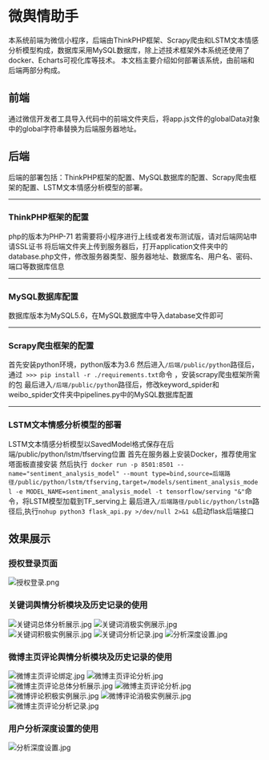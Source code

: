# 微舆情助手
  本系统前端为微信小程序，后端由ThinkPHP框架、Scrapy爬虫和LSTM文本情感分析模型构成，数据库采用MySQL数据库，除上述技术框架外本系统还使用了docker、Echarts可视化库等技术。  本文档主要介绍如何部署该系统，由前端和后端两部分构成。
## 前端
通过微信开发者工具导入代码中的前端文件夹后，将app.js文件的globalData对象中的global字符串替换为后端服务器地址。
## 后端
后端的部署包括：ThinkPHP框架的配置、MySQL数据库的配置、Scrapy爬虫框架的配置、LSTM文本情感分析模型的部署。
* * *
### ThinkPHP框架的配置
php的版本为PHP-71
若需要将小程序进行上线或者发布测试版，请对后端网站申请SSL证书
将后端文件夹上传到服务器后，打开application文件夹中的database.php文件，修改服务器类型、服务器地址、数据库名、用户名、密码、端口等数据库信息
* * *
### MySQL数据库配置
数据库版本为MySQL5.6，在MySQL数据库中导入database文件即可
* * *
### Scrapy爬虫框架的配置
首先安装python环境，python版本为3.6
然后进入```/后端/public/python```路径后，通过``` >>> pip install -r ./requirements.txt```命令 ，安装scrapy爬虫框架所需的包
最后进入```/后端/public/python```路径后，修改keyword_spider和weibo_spider文件夹中pipelines.py中的MySQL数据库配置
* * *
### LSTM文本情感分析模型的部署
LSTM文本情感分析模型以SavedModel格式保存在后端/public/python/lstm/tfserving位置
首先在服务器上安装Docker，推荐使用宝塔面板直接安装
然后执行``` docker run -p 8501:8501 --name="sentiment_analysis_model" --mount type=bind,source=后端路径/public/python/lstm/tfserving,target=/models/sentiment_analysis_model -e MODEL_NAME=sentiment_analysis_model -t tensorflow/serving "&"```命令，将LSTM模型加载到TF_serving上
最后进入```/后端路径/public/python/lstm```路径后,执行```nohup python3 flask_api.py >/dev/null 2>&1 &```启动flask后端接口
## 效果展示
### 授权登录页面
![授权登录.png](https://nas.wulei.pro:5088/upload/2024/05/08/663b7f3975e05.png)
### 关键词舆情分析模块及历史记录的使用
![关键词总体分析展示.jpg](http://nas.wulei.pro:5088/upload/2024/05/08/663b7f3e0ecd4.jpg)
![关键词消极实例展示.jpg](http://nas.wulei.pro:5088/upload/2024/05/08/663b7f3d52f5c.jpg)
![关键词积极实例展示.jpg](http://nas.wulei.pro:5088/upload/2024/05/08/663b7f3c9d231.jpg)
![关键词分析记录.jpg](https://nas.wulei.pro:5088/upload/2024/05/08/663b7f3bdf7da.jpg)
![分析深度设置.jpg](https://nas.wulei.pro:5088/upload/2024/05/08/663b7f3a60c15.jpg)
### 微博主页评论舆情分析模块及历史记录的使用
![微博主页评论绑定.jpg](https://nas.wulei.pro:5088/upload/2024/05/08/663b7f4324a4b.jpg)
![微博主页评论分析.jpg](https://nas.wulei.pro:5088/upload/2024/05/08/663b7f440b8f6.jpg)
![微博主页评论总体分析展示.jpg](https://nas.wulei.pro:5088/upload/2024/05/08/663b7f45ceedb.jpg)
![微博主页评论分析.jpg](https://nas.wulei.pro:5088/upload/2024/05/08/663b7f440b8f6.jpg)
![微博评论积极实例展示.jpg](https://nas.wulei.pro:5088/upload/2024/05/08/663b7f3fb5fc9.jpg)
![微博评论消极实例展示.jpg](https://nas.wulei.pro:5088/upload/2024/05/08/663b7f40ce75e.jpg)
![微博主页评论分析记录.jpg](https://nas.wulei.pro:5088/upload/2024/05/08/663b7f44d7dbe.jpg)
### 用户分析深度设置的使用
![分析深度设置.jpg](https://nas.wulei.pro:5088/upload/2024/05/08/663b7f3a60c15.jpg)
